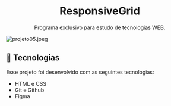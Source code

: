 <h1 align="center"> ResponsiveGrid </h1>

<p align="center">
Programa exclusivo para estudo de tecnologias WEB.
</p>
<img src="https://img.hotimg.com/projeto05.jpeg" alt="projeto05.jpeg" border="0" />

## 🚀 Tecnologias

Esse projeto foi desenvolvido com as seguintes tecnologias:

- HTML e CSS
- Git e Github
- Figma

